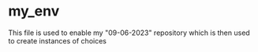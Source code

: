 # my_env
This file is used to enable my "09-06-2023" repository which is then used to create instances of choices
